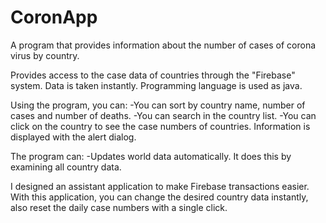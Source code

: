# CoronApp
A program that provides information about the number of cases of corona virus by country.

Provides access to the case data of countries through the "Firebase" system. Data is taken instantly. Programming language is used as java.

Using the program, you can:
-You can sort by country name, number of cases and number of deaths.
-You can search in the country list.
-You can click on the country to see the case numbers of countries. Information is displayed with the alert dialog.

The program can:
-Updates world data automatically. It does this by examining all country data.

I designed an assistant application to make Firebase transactions easier. 
With this application, you can change the desired country data instantly, also reset the daily case numbers with a single click.
